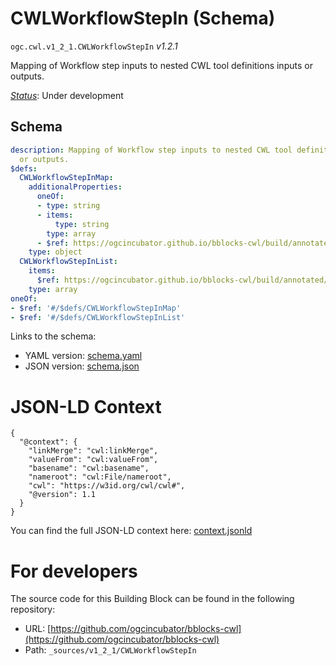 
# CWLWorkflowStepIn (Schema)

`ogc.cwl.v1_2_1.CWLWorkflowStepIn` *v1.2.1*

Mapping of Workflow step inputs to nested CWL tool definitions inputs or outputs.

[*Status*](http://www.opengis.net/def/status): Under development

## Schema

```yaml
description: Mapping of Workflow step inputs to nested CWL tool definitions inputs
  or outputs.
$defs:
  CWLWorkflowStepInMap:
    additionalProperties:
      oneOf:
      - type: string
      - items:
          type: string
        type: array
      - $ref: https://ogcincubator.github.io/bblocks-cwl/build/annotated/cwl/v1_2_1/CWLWorkflowStepInput/schema.yaml
    type: object
  CWLWorkflowStepInList:
    items:
      $ref: https://ogcincubator.github.io/bblocks-cwl/build/annotated/cwl/v1_2_1/CWLWorkflowStepInItem/schema.yaml
    type: array
oneOf:
- $ref: '#/$defs/CWLWorkflowStepInMap'
- $ref: '#/$defs/CWLWorkflowStepInList'

```

Links to the schema:

* YAML version: [schema.yaml](https://ogcincubator.github.io/bblocks-cwl/build/annotated/cwl/v1_2_1/CWLWorkflowStepIn/schema.json)
* JSON version: [schema.json](https://ogcincubator.github.io/bblocks-cwl/build/annotated/cwl/v1_2_1/CWLWorkflowStepIn/schema.yaml)


# JSON-LD Context

```jsonld
{
  "@context": {
    "linkMerge": "cwl:linkMerge",
    "valueFrom": "cwl:valueFrom",
    "basename": "cwl:basename",
    "nameroot": "cwl:File/nameroot",
    "cwl": "https://w3id.org/cwl/cwl#",
    "@version": 1.1
  }
}
```

You can find the full JSON-LD context here:
[context.jsonld](https://ogcincubator.github.io/bblocks-cwl/build/annotated/cwl/v1_2_1/CWLWorkflowStepIn/context.jsonld)


# For developers

The source code for this Building Block can be found in the following repository:

* URL: [https://github.com/ogcincubator/bblocks-cwl](https://github.com/ogcincubator/bblocks-cwl)
* Path: `_sources/v1_2_1/CWLWorkflowStepIn`

